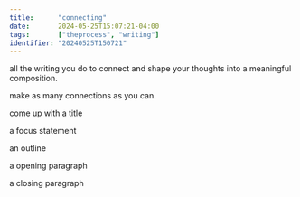 ```yaml
---
title:      "connecting"
date:       2024-05-25T15:07:21-04:00
tags:       ["theprocess", "writing"]
identifier: "20240525T150721"
---
```


all the writing you do to connect and shape your thoughts into a meaningful composition.

make as many connections as you can.

come up with a title

a focus statement

an outline

a opening paragraph

a closing paragraph 
